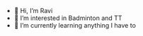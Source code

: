 - 👋 Hi, I’m Ravi
- 👀 I’m interested in Badminton and TT
- 🌱 I’m currently learning anything I have to

<!---
raviadobe/raviadobe is a ✨ special ✨ repository because its `README.md` (this file) appears on your GitHub profile.
You can click the Preview link to take a look at your changes.
--->
